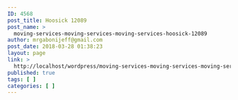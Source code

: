 ```yaml
---
ID: 4568
post_title: Hoosick 12089
post_name: >
  moving-services-moving-services-moving-services-hoosick-12089
author: mrgabonijeff@gmail.com
post_date: 2018-03-28 01:38:23
layout: page
link: >
  http://localhost/wordpress/moving-services-moving-services-moving-services-hoosick-12089/
published: true
tags: [ ]
categories: [ ]
---
```

